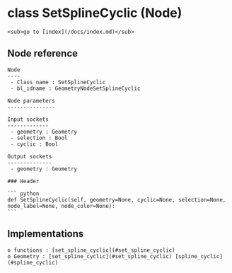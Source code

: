 # class SetSplineCyclic (Node)

    <sub>go to [index](/docs/index.md)</sub>
    
## Node reference

    Node
    ----
     - Class name : SetSplineCyclic
     - bl_idname : GeometryNodeSetSplineCyclic
    
    Node parameters
    ---------------
    
    Input sockets
    -------------
     - geometry : Geometry
     - selection : Bool
     - cyclic : Bool
    
    Output sockets
    --------------
     - geometry : Geometry
    
    ### Header

    ``` python
    def SetSplineCyclic(self, geometry=None, cyclic=None, selection=None, node_label=None, node_color=None):
    ```
    
## Implementations

    o functions : [set_spline_cyclic](#set_spline_cyclic)
    o Geometry : [set_spline_cyclic](#set_spline_cyclic) [spline_cyclic](#spline_cyclic) 
    
    